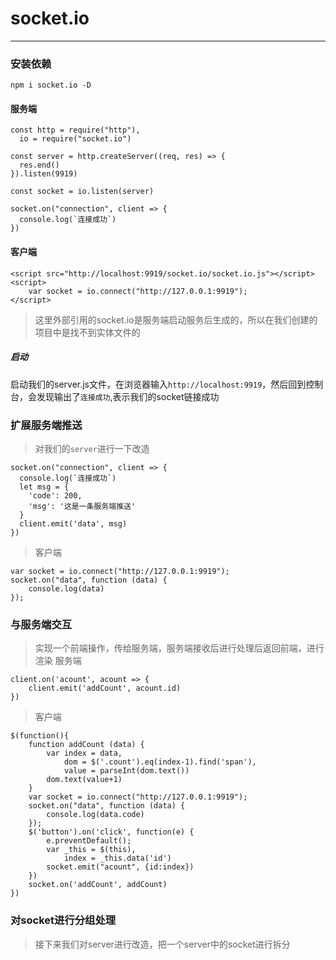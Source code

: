 # socket.io
***
### 安装依赖 
`npm i socket.io -D`

#### 服务端
    const http = require("http"),
      io = require("socket.io")
    
    const server = http.createServer((req, res) => {
      res.end()
    }).listen(9919)
    
    const socket = io.listen(server)
    
    socket.on("connection", client => {
      console.log(`连接成功`)
    })
    
#### 客户端
    <script src="http://localhost:9919/socket.io/socket.io.js"></script>
    <script>
        var socket = io.connect("http://127.0.0.1:9919");
    </script>
    
> 这里外部引用的socket.io是服务端启动服务后生成的，所以在我们创建的项目中是找不到实体文件的

##### 启动
启动我们的server.js文件，在浏览器输入`http://localhost:9919`，然后回到控制台，会发现输出了`连接成功`,表示我们的socket链接成功


### 扩展服务端推送
> 对我们的`server`进行一下改造

    socket.on("connection", client => {
      console.log(`连接成功`)    
      let msg = {
        'code': 200,
        'msg': '这是一条服务端推送'
      }
      client.emit('data', msg)
    })
    
> 客户端

    var socket = io.connect("http://127.0.0.1:9919");
    socket.on("data", function (data) {
        console.log(data)
    });
    
### 与服务端交互
> 实现一个前端操作，传给服务端，服务端接收后进行处理后返回前端，进行渲染
> 服务端

    client.on('acount', acount => {
        client.emit('addCount', acount.id)
    })
    
> 客户端

    $(function(){
        function addCount (data) {
            var index = data,
                dom = $('.count').eq(index-1).find('span'),
                value = parseInt(dom.text())
            dom.text(value+1)
        }
        var socket = io.connect("http://127.0.0.1:9919");
        socket.on("data", function (data) {
            console.log(data.code)
        });
        $('button').on('click', function(e) {
            e.preventDefault();
            var _this = $(this),
                index = _this.data('id')
            socket.emit("acount", {id:index})
        })
        socket.on('addCount', addCount)
    })
    
### 对socket进行分组处理
> 接下来我们对server进行改造，把一个server中的socket进行拆分